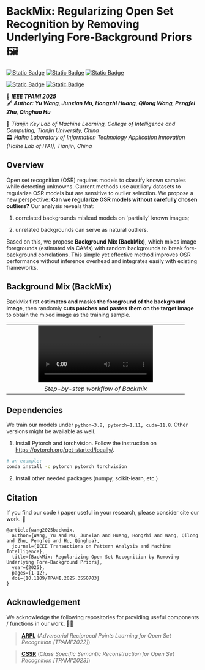 # BackMix: Regularizing Open Set Recognition by Removing Underlying Fore-Background Priors 🖼️

[![Static Badge](https://img.shields.io/badge/BackMix_arXiv-PAPER-lightblue)](https://arxiv.org/abs/2503.17717)
[![Static Badge](https://img.shields.io/badge/BackMix_IEEE-PAPER-lightblue)](https://ieeexplore.ieee.org/document/10923742/)
[![Static Badge](https://img.shields.io/badge/BackMix-BLOG-lightblue)](https://vanixxz.github.io/backmix-blog/)

[![Static Badge](https://img.shields.io/badge/YouTube_(EN)-VIDEO-white)](https://www.youtube.com/watch?v=hzQH56LvuUA)
[![Static Badge](https://img.shields.io/badge/bilibili_(ZH)-VIDEO-white)](https://www.bilibili.com/video/BV1mBZVYqENv/?spm_id_from=333.337.search-card.all.click&vd_source=394f422d0ec3c4608ddb31aabb4c6461)

📖 ***IEEE TPAMI 2025***
<br>
🖋️ ***Author: Yu Wang, Junxian Mu, Hongzhi Huang, Qilong Wang, Pengfei Zhu, Qinghua Hu***

🏫 *Tianjin Key Lab of Machine Learning, College of Intelligence and Computing, Tianjin University, China*
<br>
🏛️ *Haihe Laboratory of Information Technology Application Innovation (Haihe Lab of ITAI), Tianjin, China*

## Overview
Open set recognition (OSR) requires models to classify known samples while detecting unknowns. Current methods use auxiliary datasets to regularize OSR models but are sensitive to outlier selection. We propose a new perspective: **Can we regularize OSR models without carefully chosen outliers?** Our analysis reveals that: 

1) correlated backgrounds mislead models on 'partially' known images; 

2) unrelated backgrounds can serve as natural outliers. 

Based on this, we propose **Background Mix (BackMix)**, which mixes image foregrounds (estimated via CAMs) with random backgrounds to break fore-background correlations. This simple yet effective method improves OSR performance without inference overhead and integrates easily with existing frameworks.


## Background Mix (BackMix)
BackMix first **estimates and masks the foreground of the background image**, then randomly **cuts patches and pastes them on the target image** to obtain the mixed image as the training sample.

<table align="center">
  <tr>
    <td align="center" width="450">
      <video 
        src="https://github.com/user-attachments/assets/f6bb9965-a852-4258-9806-f8146338b567" 
        controls 
        style="max-width:100%;">
      </video>
    </td>
  </tr>
  <tr>
    <td align="center">
      <em>Step-by-step workflow of ​​Backmix</em>
    </td>
  </tr>
</table>


## Dependencies
We train our models under ```python=3.8, pytorch=1.11, cuda=11.8```. Other versions might be available as well.

1. Install Pytorch and torchvision. Follow the instruction on https://pytorch.org/get-started/locally/.
```sh
# an example:
conda install -c pytorch pytorch torchvision
```

2. Install other needed packages (numpy, scikit-learn, etc.)


## Citation
If you find our code / paper useful in your research, please consider cite our work. 💖
```
@article{wang2025backmix,
  author={Wang, Yu and Mu, Junxian and Huang, Hongzhi and Wang, Qilong and Zhu, Pengfei and Hu, Qinghua},
  journal={IEEE Transactions on Pattern Analysis and Machine Intelligence}, 
  title={BackMix: Regularizing Open Set Recognition by Removing Underlying Fore-Background Priors}, 
  year={2025},
  pages={1-12},
  doi={10.1109/TPAMI.2025.3550703}
}
```

## Acknowledgement
We acknowledge the following repositories for providing useful components / functions in our work. 💁‍♀️

> [**ARPL**](https://github.com/iCGY96/ARPL) (*Adversarial Reciprocal Points Learning for Open Set Recognition [TPAMI'2022]*)

> [**CSSR**](https://github.com/xyzedd/CSSR) (*Class Specific Semantic Reconstruction for Open Set Recognition [TPAMI'2023]*)
